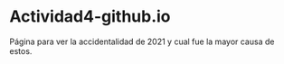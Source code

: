 # Actividad4-github.io
Página para ver la accidentalidad de 2021 y cual fue la mayor causa de estos.
